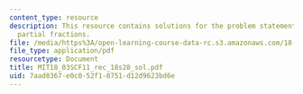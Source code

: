```yaml
---
content_type: resource
description: This resource contains solutions for the problem statements related to
  partial fractions.
file: /media/https%3A/open-learning-course-data-rc.s3.amazonaws.com/18-03sc-differential-equations-fall-2011/7aad8367e0c052f18751d12d9623bd6e_MIT18_03SCF11_rec_18s28_sol.pdf
file_type: application/pdf
resourcetype: Document
title: MIT18_03SCF11_rec_18s28_sol.pdf
uid: 7aad8367-e0c0-52f1-8751-d12d9623bd6e
---
```

